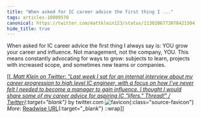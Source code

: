 ```yaml
---
title: "When asked for IC career advice the first thing I ..."
tags: articles-10809570
canonical: https://twitter.com/mattklein123/status/1130206773078421504
hide_title: true
---
```


When asked for IC career advice the first thing I always say is: YOU grow your career and influence. Not management, not the company, YOU. This means constantly advocating for ways to grow: subjects to learn, projects with increased scope, and sometimes new teams or companies.


[[<cite>_[Matt Klein on Twitter: "Last week I sat for an internal interview about my career progression to high level IC engineer, with a focus on how I've never felt I needed to become a manager to gain influence. I thought I would share some of my career advice for aspiring IC "lifers." Thread!" / Twitter](https://twitter.com/mattklein123/status/1130206773078421504){:target="_blank"}_</cite> by twitter.com ![favicon](https://s2.googleusercontent.com/s2/favicons?domain=twitter.com){:class="source-favicon"}<br>
_More_: [Readwise URL](https://readwise.io/open/223622987){:target="_blank"}
::wrap]]